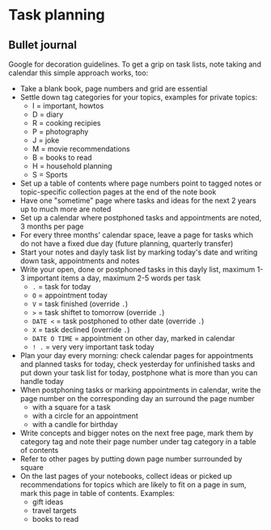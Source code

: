 Task planning
=============

Bullet journal
-------------

Google for decoration guidelines. To get a grip on task lists, note taking and calendar this simple approach works, too:

* Take a blank book, page numbers and grid are essential
* Settle down tag categories for your topics, examples for private topics:
    * I = important, howtos
    * D = diary
    * R = cooking recipies
    * P = photography
    * J = joke
    * M = movie recommendations
    * B = books to read
    * H = household planning
    * S = Sports
* Set up a table of contents where page numbers point to tagged notes or topic-specific collection pages at the end of the note book
* Have one "sometime" page where tasks and ideas for the next 2 years up to much more  are noted 
* Set up a calendar where postphoned tasks and appointments are noted, 3 months per page
* For every three months' calendar space, leave a page for tasks which do not have a fixed due day (future planning, quarterly transfer)
* Start your notes and dayly task list by marking today's date and writing down task, appointments and notes
* Write your open, done or postphoned tasks in this dayly list, maximum 1-3 important items a day, maximum 2-5 words per task
    * `.`           = task for today
    * `O`           = appointment today
    * `V`           = task finished (override `.`)
    * `>`           = task shiftet to tomorrow (override `.`)
    * `DATE <`      = task postphoned to other date (override `.`)
    * `X`           = task declined (override `.`)
    * `DATE O TIME` = appointment on other day, marked in calendar   
    * `! .`         = very very important task today
* Plan your day every morning: check calendar pages for appointments and planned tasks for today, check yesterday for unfinished tasks and put down your task list for today, postphone what is more than you can handle today
* When postphoning tasks or marking appointments in calendar, write the page number on the corresponding day an surround the page number
    * with a square for a task
    * with a circle for an appointment
    * with a candle for birthday 
* Write concepts and bigger notes on the next free page, mark them by category tag and note their page number under tag category in a table of contents 
* Refer to other pages by putting down page number surrounded by square
* On the last pages of your notebooks, collect ideas or picked up recommendations for topics which are likely to fit on a page in sum, mark this page in table of contents. Examples: 
    * gift ideas
    * travel targets
    * books to read
